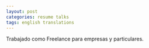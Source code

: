 ```yaml
---
layout: post
categories: resume talks
tags: english translations
---
```


Trabajado como Freelance para empresas y particulares.
